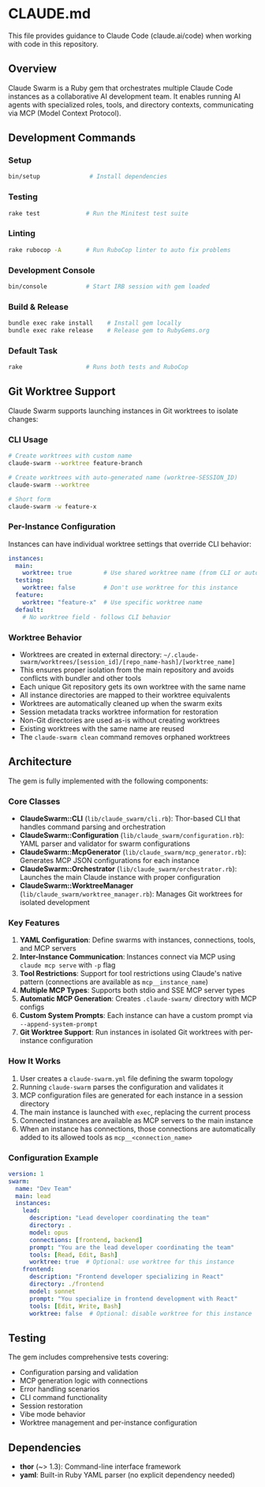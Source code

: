 # CLAUDE.md

This file provides guidance to Claude Code (claude.ai/code) when working with code in this repository.

## Overview

Claude Swarm is a Ruby gem that orchestrates multiple Claude Code instances as a collaborative AI development team. It enables running AI agents with specialized roles, tools, and directory contexts, communicating via MCP (Model Context Protocol).

## Development Commands

### Setup
```bash
bin/setup              # Install dependencies
```

### Testing
```bash
rake test             # Run the Minitest test suite
```

### Linting
```bash
rake rubocop -A       # Run RuboCop linter to auto fix problems
```

### Development Console
```bash
bin/console           # Start IRB session with gem loaded
```

### Build & Release
```bash
bundle exec rake install    # Install gem locally
bundle exec rake release    # Release gem to RubyGems.org
```

### Default Task
```bash
rake                  # Runs both tests and RuboCop
```

## Git Worktree Support

Claude Swarm supports launching instances in Git worktrees to isolate changes:

### CLI Usage
```bash
# Create worktrees with custom name
claude-swarm --worktree feature-branch

# Create worktrees with auto-generated name (worktree-SESSION_ID)
claude-swarm --worktree

# Short form
claude-swarm -w feature-x
```

### Per-Instance Configuration
Instances can have individual worktree settings that override CLI behavior:

```yaml
instances:
  main:
    worktree: true         # Use shared worktree name (from CLI or auto-generated)
  testing:
    worktree: false        # Don't use worktree for this instance
  feature:
    worktree: "feature-x"  # Use specific worktree name
  default:
    # No worktree field - follows CLI behavior
```

### Worktree Behavior
- Worktrees are created in external directory: `~/.claude-swarm/worktrees/[session_id]/[repo_name-hash]/[worktree_name]`
- This ensures proper isolation from the main repository and avoids conflicts with bundler and other tools
- Each unique Git repository gets its own worktree with the same name
- All instance directories are mapped to their worktree equivalents
- Worktrees are automatically cleaned up when the swarm exits
- Session metadata tracks worktree information for restoration
- Non-Git directories are used as-is without creating worktrees
- Existing worktrees with the same name are reused
- The `claude-swarm clean` command removes orphaned worktrees

## Architecture

The gem is fully implemented with the following components:

### Core Classes

- **ClaudeSwarm::CLI** (`lib/claude_swarm/cli.rb`): Thor-based CLI that handles command parsing and orchestration
- **ClaudeSwarm::Configuration** (`lib/claude_swarm/configuration.rb`): YAML parser and validator for swarm configurations
- **ClaudeSwarm::McpGenerator** (`lib/claude_swarm/mcp_generator.rb`): Generates MCP JSON configurations for each instance
- **ClaudeSwarm::Orchestrator** (`lib/claude_swarm/orchestrator.rb`): Launches the main Claude instance with proper configuration
- **ClaudeSwarm::WorktreeManager** (`lib/claude_swarm/worktree_manager.rb`): Manages Git worktrees for isolated development

### Key Features

1. **YAML Configuration**: Define swarms with instances, connections, tools, and MCP servers
2. **Inter-Instance Communication**: Instances connect via MCP using `claude mcp serve` with `-p` flag
3. **Tool Restrictions**: Support for tool restrictions using Claude's native pattern (connections are available as `mcp__instance_name`)
4. **Multiple MCP Types**: Supports both stdio and SSE MCP server types
5. **Automatic MCP Generation**: Creates `.claude-swarm/` directory with MCP configs
6. **Custom System Prompts**: Each instance can have a custom prompt via `--append-system-prompt`
7. **Git Worktree Support**: Run instances in isolated Git worktrees with per-instance configuration

### How It Works

1. User creates a `claude-swarm.yml` file defining the swarm topology
2. Running `claude-swarm` parses the configuration and validates it
3. MCP configuration files are generated for each instance in a session directory
4. The main instance is launched with `exec`, replacing the current process
5. Connected instances are available as MCP servers to the main instance
6. When an instance has connections, those connections are automatically added to its allowed tools as `mcp__<connection_name>`

### Configuration Example

```yaml
version: 1
swarm:
  name: "Dev Team"
  main: lead
  instances:
    lead:
      description: "Lead developer coordinating the team"
      directory: .
      model: opus
      connections: [frontend, backend]
      prompt: "You are the lead developer coordinating the team"
      tools: [Read, Edit, Bash]
      worktree: true  # Optional: use worktree for this instance
    frontend:
      description: "Frontend developer specializing in React"
      directory: ./frontend
      model: sonnet
      prompt: "You specialize in frontend development with React"
      tools: [Edit, Write, Bash]
      worktree: false  # Optional: disable worktree for this instance
```

## Testing

The gem includes comprehensive tests covering:
- Configuration parsing and validation
- MCP generation logic with connections
- Error handling scenarios
- CLI command functionality
- Session restoration
- Vibe mode behavior
- Worktree management and per-instance configuration

## Dependencies

- **thor** (~> 1.3): Command-line interface framework
- **yaml**: Built-in Ruby YAML parser (no explicit dependency needed)
